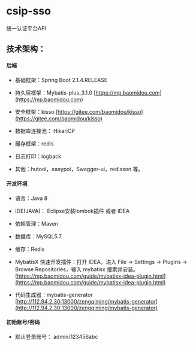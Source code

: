 # csip-sso

统一认证平台API

技术架构：
-----------------------------------

#### 后端
- 基础框架：Spring Boot 2.1.4.RELEASE

- 持久层框架：Mybatis-plus_3.1.0  [https://mp.baomidou.com](https://mp.baomidou.com)

- 安全框架：kisso [https://gitee.com/baomidou/kisso](https://gitee.com/baomidou/kisso)

- 数据库连接池： HikariCP

- 缓存框架：redis

- 日志打印：logback

- 其他：hutool，easypoi，Swagger-ui，redisson 等。


#### 开发环境

- 语言：Java 8

- IDE(JAVA)： Eclipse安装lombok插件 或者 IDEA

- 依赖管理：Maven

- 数据库：MySQL5.7 

- 缓存：Redis

- MybatisX 快速开发插件：打开 IDEA，进入 File -> Settings -> Plugins -> Browse Repositories，输入 mybatisx 搜索并安装。[https://mp.baomidou.com/guide/mybatisx-idea-plugin.html](https://mp.baomidou.com/guide/mybatisx-idea-plugin.html)

- 代码生成器：mybatis-generator [http://112.94.2.30:13000/zengqiming/mybatis-generator](http://112.94.2.30:13000/zengqiming/mybatis-generator)

#### 初始账号/密码

- 默认登录账号： admin/123456abc
